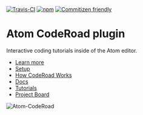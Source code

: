 [![Travis-CI](https://travis-ci.org/coderoad/core-coderoad.svg?branch=master)](https://travis-ci.org/coderoad/core-coderoad)
[![npm](https://img.shields.io/npm/dt/core-coderoad.svg)](https://registry.npmjs.org/core-coderoad)
[![Commitizen friendly](https://img.shields.io/badge/commitizen-friendly-brightgreen.svg)](http://commitizen.github.io/cz-cli/)

# Atom CodeRoad plugin

Interactive coding tutorials inside of the Atom editor.

- [Learn more](https://coderoad.github.io)
- [Setup](https://coderoad.github.io/atom-coderoad.html)
- [How CodeRoad Works](https://coderoad.github.io/overview.html)
- [Docs](https://coderoad.github.io/tutorial-docs.html)
- [Tutorials](https://coderoad.github.io/tutorials.html)
- [Project Board](https://github.com/coderoad/atom-coderoad/projects/1)


![Atom-CodeRoad](https://coderoad.github.io/images/demos/atom-coderoad.gif)
